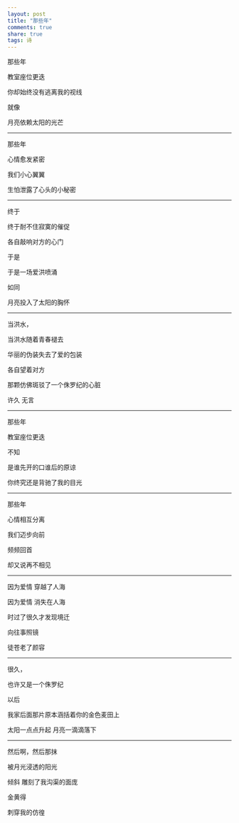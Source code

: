 ```yaml
---
layout: post
title: "那些年"
comments: true
share: true
tags: 诗
---
```



那些年

教室座位更迭

你却始终没有逃离我的视线

就像    

月亮依赖太阳的光芒

---

那些年

心情愈发紧密

我们小心翼翼

生怕泄露了心头的小秘密

---

终于

终于耐不住寂寞的催促

各自敲响对方的心门

于是

于是一场爱洪喷涌

如同    

月亮投入了太阳的胸怀

---

当洪水，

当洪水随着青春褪去

华丽的伪装失去了爱的包装

各自望着对方 

那颗仿佛斑驳了一个侏罗纪的心脏

许久        无言

---

那些年

教室座位更迭

不知    

是谁先开的口谁后的原谅

你终究还是背驰了我的目光

---

那些年

心情相互分离

我们迈步向前

频频回首  

却又说再不相见

---

因为爱情    穿越了人海

因为爱情    消失在人海

时过了很久才发现境迁

向往事照镜    

徒苍老了颜容

---

很久，

也许又是一个侏罗纪    

以后

我家后面那片原本涵括着你的金色麦田上

太阳一点点升起    月亮一滴滴落下

---

然后啊，然后那抹  

被月光浸透的阳光  

倾斜  雕刻了我沟渠的面庞

金黄得     

刺穿我的仿徨

